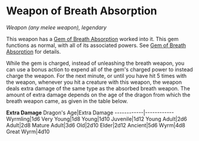 # Weapon of Breath Absorption
*Weapon (any melee weapon), legendary*

This weapon has a [Gem of Breath Absorption](GemOfAbsorption.md) worked into it. This gem functions as normal, with all of its associated powers. See [Gem of Breath Absorption](GemOfAbsorption.md) for details.

While the gem is charged, instead of unleashing the breath weapon, you can use a bonus action to expend all of the gem's charged power to instead charge the weapon. For the next minute, or until you have hit 5 times with the weapon, whenever you hit a creature with this weapon, the weapon deals extra damage of the same type as the absorbed breath weapon. The amount of extra damage depends on the age of the dragon from which the breath weapon came, as given in the table below.

**Extra Damage**
Dragon's Age|Extra Damage
------------|------------
Wyrmling|1d6
Very Young|1d8
Young|1d10
Juvenile|1d12
Young Adult|2d6
Adult|2d8
Mature Adult|3d6
Old|2d10
Elder|2d12
Ancient|5d6
Wyrm|4d8
Great Wyrm|4d10
